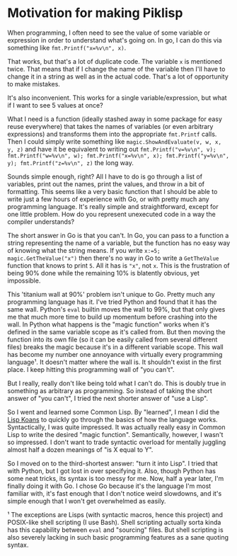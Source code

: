 # Motivation for making Piklisp

When programming, I often need to see the value of some variable or
expression in order to understand what's going on. In go, I can do
this via something like `fmt.Printf("x=%v\n", x)`.

That works, but that's a lot of duplicate code. The variable `x` is
mentioned twice. That means that if I change the name of the variable
then I'll have to change it in a string as well as in the actual
code. That's a lot of opportunity to make mistakes.

It's also inconvenient. This works for a single variable/expression,
but what if I want to see 5 values at once?

What I need is a function (ideally stashed away in some package for
easy reuse everywhere) that takes the names of variables (or even
arbitrary expressions) and transforms them into the appropriate
`fmt.Printf` calls. Then I could simply write something like
`magic.ShowAndEvaluate(v, w, x, y, z)` and have it be equivalent to
writing out `fmt.Printf("v=%v\n", v); fmt.Printf("w=%v\n", w);
fmt.Printf("x=%v\n", x); fmt.Printf("y=%v\n", y); fmt.Printf("z=%v\n",
z)` the long way.

Sounds simple enough, right? All I have to do is go through a list of
variables, print out the names, print the values, and throw in a bit
of formatting. This seems like a very basic function that I should be
able to write just a few hours of experience with Go, or with pretty
much any programming language. It's really simple and straightforward,
except for one little problem. How do you represent unexecuted code in
a way the compiler understands?

The short answer in Go is that you can't. In Go, you can pass to a
function a string representing the name of a variable, but the
function has no easy way of knowing what the string means. If you
write `x:=5; magic.GetTheValue("x")` then there's no way in Go to
write a `GetTheValue` function that knows to print `5`. All it has is
`"x"`, not `x`. This is the frustration of being 90% done while the
remaining 10% is blatently obvious, yet impossible.

This 'titanium wall at 90%' problem isn't unique to Go. Pretty much
any programming language has it. I've tried Python and found that it
has the same wall. Python's `eval` builtin moves the wall to 99%, but
that only gives me that much more time to build up momentum before
crashing into the wall. In Python what happens is the "magic function"
works when it's defined in the same variable scope as it's called
from. But then moving the function into its own file (so it can be
easily called from several different files) breaks the magic because
it's in a different variable scope. This wall has become my number one
annoyance with virtually every programming language¹. It doesn't
matter where the wall is. It shouldn't exist in the first place. I
keep hitting this programming wall of "you can't".

But I really, really don't like being told what I can't do. This is
doubly true in something as arbitrary as programming. So instead of
taking the short answer of "you can't", I tried the next shorter
answer of "use a Lisp".

So I went and learned some Common Lisp. By "learned", I mean I did the
[Lisp Koans](https://github.com/google/lisp-koans) to quickly go
through the basics of how the language works. Syntactically, I was
quite impressed. It was actually really easy in Common Lisp to write
the desired "magic function". Semantically, however, I wasn't so
impressed. I don't want to trade syntactic overload for mentally
juggling almost half a dozen meanings of "is X equal to Y".

So I moved on to the third-shortest answer: "turn it into Lisp". I
tried that with Python, but I got lost in over specifying it. Also,
though Python has some neat tricks, its syntax is too messy for
me. Now, half a year later, I'm finally doing it with Go. I chose Go
because it's the language I'm most familiar with, it's fast enough
that I don't notice weird slowdowns, and it's simple enough that I
won't get overwhelmed as easily.



¹ The exceptions are Lisps (with syntactic macros, hence this project)
and POSIX-like shell scripting (I use Bash). Shell scripting actually
sorta kinda has this capability between `eval` and "sourcing"
files. But shell scripting is also severely lacking in such basic
programming features as a sane quoting syntax.
